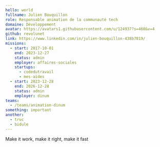 ```yaml
---
hello: world
fullname: Julien Bouquillon
role: Responsable animation de la communauté tech
domaine: Développement
avatar: https://avatars1.githubusercontent.com/u/124937?s=460&v=4
github: revolunet
link: https://www.linkedin.com/in/julien-bouquillon-438b7819/
missions:
  - start: 2017-10-01
    end: 2023-12-27
    status: admin
    employer: affaires-sociales
    startups:
      - codedutravail
      - mes-aides
  - start: 2023-12-28
    end: 2026-12-28
    status: admin
    employer: dinum
teams:
  - /teams/animation-dinum
something: important
another:
  - truc
  - bidule
---
```

Make it work, make it right, make it fast